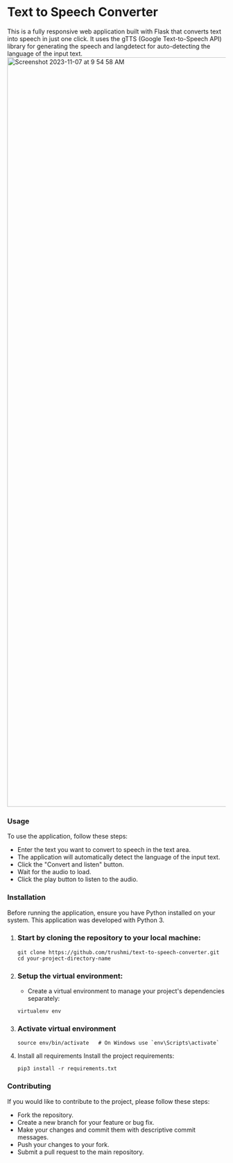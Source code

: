 # Text to Speech Converter

This is a fully responsive web application built with Flask that converts text into speech in just one click. It uses the gTTS (Google Text-to-Speech API) library for generating the speech and langdetect for auto-detecting the language of the input text.
<img width="1723" alt="Screenshot 2023-11-07 at 9 54 58 AM" src="https://github.com/trushmi/text-to-speech-converter/assets/88466266/21f1a006-ac73-4f99-8c84-1c9b8905c23b">

### Usage

To use the application, follow these steps:

- Enter the text you want to convert to speech in the text area.
- The application will automatically detect the language of the input text.
- Click the "Convert and listen" button.
- Wait for the audio to load.
- Click the play button to listen to the audio.

### Installation

Before running the application, ensure you have Python installed on your system. This application was developed with Python 3.

1. ### Start by cloning the repository to your local machine:
   ```
   git clone https://github.com/trushmi/text-to-speech-converter.git
   cd your-project-directory-name
   ```
2. ### Setup the virtual environment:

   - Create a virtual environment to manage your project's dependencies separately:

   ```
   virtualenv env
   ```

3. ### Activate virtual environment

   ```
   source env/bin/activate   # On Windows use `env\Scripts\activate`
   ```

4. Install all requirements
   Install the project requirements:

   ```
   pip3 install -r requirements.txt
   ```

### Contributing

If you would like to contribute to the project, please follow these steps:

- Fork the repository.
- Create a new branch for your feature or bug fix.
- Make your changes and commit them with descriptive commit messages.
- Push your changes to your fork.
- Submit a pull request to the main repository.
